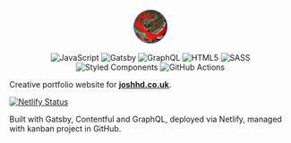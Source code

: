 <p align="center">
    <a href="https://joshhd.netlify.app">
        <img height="60" width="60" src="static/favicon.ico" alt="joshhd.co.uk" />
    </a>
</p>

<p align="center">
    <img alt="JavaScript"
        src="https://img.shields.io/badge/javascript-%23323330.svg?style=for-the-badge&logo=javascript&logoColor=%23F7DF1E" />
    <img alt="Gatsby"
        src="https://img.shields.io/badge/Gatsby-%23663399.svg?style=for-the-badge&logo=gatsby&logoColor=white" />
    <img alt="GraphQL"
        src="https://img.shields.io/badge/-GraphQL-E10098?style=for-the-badge&logo=graphql&logoColor=white" />
    <img alt="HTML5"
        src="https://img.shields.io/badge/html5-%23E34F26.svg?style=for-the-badge&logo=html5&logoColor=white" />
    <img alt="SASS" src="https://img.shields.io/badge/SASS-hotpink.svg?style=for-the-badge&logo=SASS&logoColor=white" />
    <img alt="Styled Components"
        src="https://img.shields.io/badge/styled--components-DB7093?style=for-the-badge&logo=styled-components&logoColor=white" />
    <img alt="GitHub Actions"
        src="https://img.shields.io/badge/githubactions-%232671E5.svg?style=for-the-badge&logo=githubactions&logoColor=white" />
</p>

Creative portfolio website for **[joshhd.co.uk][website]**.

[![Netlify Status](https://api.netlify.com/api/v1/badges/d2952c51-8025-4a5b-8022-e3b86aedcff2/deploy-status)](https://app.netlify.com/sites/joshhd/deploys)

Built with Gatsby, Contentful and GraphQL, deployed via Netlify, managed with kanban project in GitHub.

[website]: https://joshhd.netlify.app
